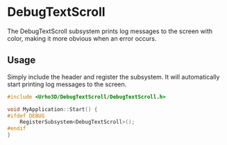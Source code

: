 # DebugTextScroll

The DebugTextScroll subsystem prints log messages to the screen with color, making it more obvious when an error occurs.

## Usage

Simply include the header and register the subsystem. It will automatically start printing log messages to the screen.

```cpp
#include <Urho3D/DebugTextScroll/DebugTextScroll.h>

void MyApplication::Start() {
#ifdef DEBUG
    RegisterSubsystem<DebugTextScroll>();
#endif
}
```


